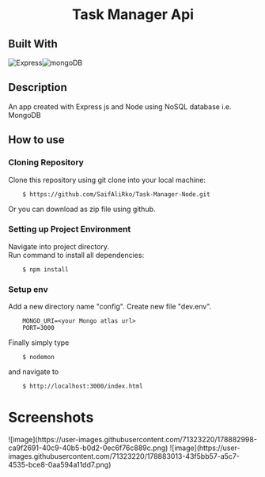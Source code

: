 
<h1 align="center"> Task Manager Api</h1>

## Built With
<div style="display: flex">
  <img alt="Express" src ="https://img.shields.io/badge/Express.js-000000?style=for-the-badge&logo=express&logoColor=white"/>
  <img src="https://img.shields.io/badge/MongoDB-4EA94B?style=for-the-badge&logo=mongodb&logoColor=white" alt="mongoDB" />
</div>

## Description
An app created with Express js and Node using NoSQL database i.e. MongoDB

## How to use
### Cloning Repository

Clone this repository using git clone into your local machine:

```
    $ https://github.com/SaifAliRko/Task-Manager-Node.git
```

Or you can download as zip file using github.
### Setting up Project Environment

Navigate into project directory.<br/>
Run command to install all dependencies:

```
    $ npm install
```
### Setup env

Add a new directory name "config". Create new file "dev.env".</br>

```
    MONGO_URI=<your Mongo atlas url>
    PORT=3000
```

Finally simply type 
```
    $ nodemon
```
and navigate to

```
    $ http://localhost:3000/index.html
```
# Screenshots
<div style="display:flex ; justify-content:center; align-items:center">
![image](https://user-images.githubusercontent.com/71323220/178882998-ca9f2691-40c9-40b5-b0d2-0ec6f76c889c.png)
![image](https://user-images.githubusercontent.com/71323220/178883013-43f5bb57-a5c7-4535-bce8-0aa594a11dd7.png)
</div>
